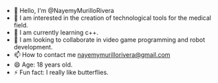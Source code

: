 - 👋 Hello, I'm @NayemyMurilloRivera
- 👀 I am interested in the creation of technological tools for the medical field.
- 🌱 I am currently learning c++.
- 💞️ I am looking to collaborate in video game programming and robot development.
- 📫 How to contact me nayemymurillorivera@gmail.com
- 😄 Age: 18 years old.
- ⚡ Fun fact: I really like butterflies.

<!---
NayemyMurilloRivera/NayemyMurilloRivera is a ✨ special ✨ repository because its `README.md` (this file) appears on your GitHub profile.
You can click the Preview link to take a look at your changes.
--->
